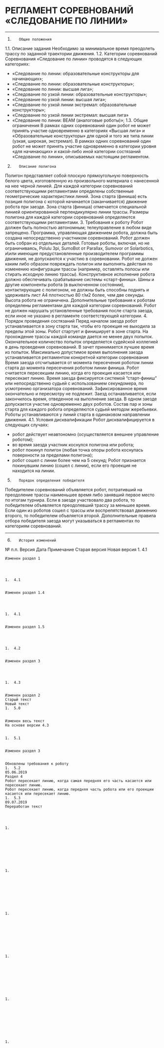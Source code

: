 # РЕГЛАМЕНТ СОРЕВНОВАНИЙ «СЛЕДОВАНИЕ ПО ЛИНИИ»
________________


1.        Общие положения
1.1.        Описание задания
Необходимо за минимальное время преодолеть трассу по заданной траектории движения.
1.2.        Категории соревнований
Соревнования «Следование по линии» проводятся в следующих категориях:
* «Следование по линии: образовательные конструкторы для начинающих»;
* «Следование по линии: образовательные конструкторы»;
* «Следование по линии: высшая лига»;
* «Следование по узкой линии: образовательные конструкторы»;
* «Следование по узкой линии: высшая лига»;
* «Следование по узкой линии экстремал: образовательные конструкторы»;
* «Следование по узкой линии экстремал: высшая лига»
* «Следование по линии: BEAM (аналоговые роботы)»;
1.3.        Общие ограничения
В рамках одних соревнований один робот не может принять участие одновременно в категориях «Высшая лига» и «Образовательные конструкторы» для одной и того же типа линии (узкая, широкая, экстремал).
В рамках одних соревнований один робот не может принять участие одновременно в категории уровня «для начинающих» и какой-либо иной категории состязаний «Следование по линии», описываемых настоящим регламентом.
2.        Описание полигона
Полигон представляет собой плоскую прямоугольную поверхность белого цвета, изготовленную из произвольного материала с нанесенной на нее черной линией. 
Для каждой категории соревнований соответствующими регламентами определены собственные геометрические характеристики линий.
Зона старта (финиша) есть позиция полигона с которой начинается (заканчивается) движение робота при заезде. Зона старта (финиша) отмечается специальной линией ориентированной перпендикулярно линии трассы. 
Размеры полигона для каждой категории соревнований определяются соответствующими регламентами.
3.        Требования к роботу
Робот должен быть полностью автономным; телеуправление в любом виде запрещено. Программа, управляющая движением робота, должна быть создана непосредственно участником соревнований. 
Робот должен быть собран из отдельных деталей. Готовые роботы,  включая, но не ограничиваясь, Polulu 3pi, SumoBot от Parallax, Sumovor от Solarbotics, и\или имеющие предустановленные производителем программы движения, не допускаются к участию в соревновании.
Робот не должен каким либо образом  повреждать полигон или выполнять действия по изменению  конфигурации трассы (например, оставлять  полосы или  стирать исходную линию трассы).
Конструктивное исполнение робота должно обеспечивать срабатывание системы «старт-финиш».
Шины и другие компоненты робота (в выключенном состоянии), контактирующие с полигоном, не должны быть способны поднять и удерживать лист A4 плотностью 80 г/м2 более, чем две секунды.
Высота робота не ограничена.
Дополнительные требования к роботам определены регламентами для каждой категории соревнований. 
Робот не должен нарушать установленные требования после старта заезда, если иное не указано в регламенте соответствующей категории.
4.        Порядок проведения состязаний
Перед началом заезда робот устанавливается в зону старта  так, чтобы  его  проекция не выходила за пределы этой зоны.
Робот стартует и финиширует в зоне старта.
На прохождение трассы каждой команде дается не менее двух попыток. Окончательное  количество попыток определяется судейской коллегией в день проведения соревнований. В зачет принимается лучшее время из попыток.
Максимально допустимое время выполнения заезда устанавливается регламентом конкретной категории соревнования
Время заезда отсчитывается от момента пересечения роботом линии старта до момента пересечения роботом линии финиша.
Робот считается пересекшим линию, когда его проекция касается или пересекает линию.
Время заезда фиксируется системой “старт-финиш” или непосредственно судьей с использованием секундомера, по усмотрению организатора соревнований. Зафиксированное время окончательно и пересмотру не подлежит.
Заезд останавливается, если закончилось время, отведенное на выполнение заезда.
В одном заезде допускается участие одновременно двух роботов. Состав пар  и  зоны старта для каждого робота определяются судьей методом  жеребьевки. Роботы устанавливаются у линий старта в одинаковом направлении движения.
4.1.        Условия дисквалификации 
Робот дисквалифицируется в следующих случаях:
* робот действует неавтономно (осуществляется внешнее управление роботом);
* во время заезда участник коснулся полигона или робота;
* робот покинул полигон (любая точка опоры робота коснулась поверхности за пределами полигона);
* робот сошел с линии более чем на 5 секунд;
Робот признается покинувшим линию (сошел с линии), если  его проекция не находится на линии. 
5.        Порядок определения победителя
Победителем соревнований объявляется робот, потративший на преодоление трассы наименьшее время либо занявший первое место по итогам турнира.
Если в заезде участвовало два робота, то победителем объявляется преодолевший трассу за меньшее время. Если один из роботов сошел с трассы или воспрепятствовал движению второго, то победителем объвляется второй.
Дополнительные правила отбора победителя заезда могут указываться в регламентах по категориям соревнований.
________________
6.        История изменений
№ п.п.
	Версия
	Дата
	Примечание
	Старая версия
	Новая версия
	1. 	4.1
	

	Изменен раздел 1
	

	

	1. 	4.1
	

	Изменен раздел 1.4
	

	

	1. 	4.1
	

	Изменен раздел 1.5
	

	

	1. 	4.2
	

	Изменен раздел 3
	

	

	1. 	4.3
	

	Изменен раздел 2
	Старый текст
	Новый текст
	1. 	5.0
	

	Изменен весь текст
	На основе версии 4.3
	

	1. 	5.1
	

	Изменен раздел 3
	

	Обновлены требования к роботу
	1. 	5.2
	05.06.2019
	Раздел 4
	Робот пересекает линию, когда самая передняя его часть касается или пересекает линию.
	Робот пересекает линию, когда передняя часть робота или его проекции касается или пересекает линию.
	1. 	5.3
	09.07.2019
	Переработан текст
	

	

	1. 	

	

	

	

	

	1. 	

	

	

	

	

	1. 	

	

	

	

	

	1. 	

	

	

	

	

	1. 	

	

	

	

	

	1.
